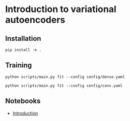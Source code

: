 # Introduction to variational autoencoders

## Installation

```
pip install -e .
```

## Training

```
python scripts/main.py fit --config config/dense.yaml
```

```
python scripts/main.py fit --config config/conv.yaml
```

## Notebooks

- [Introduction](notebooks/intro.ipynb)

